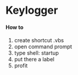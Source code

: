 # Keylogger
<h4>How to</h4>
<ol>
  
<li>create shortcut .vbs</li>
<li>open command prompt</li>
<li>type shell: startup</li>
<li>put there a label</li>
<li>profit</li>
  
  </ol>

